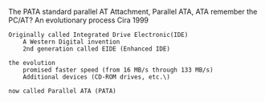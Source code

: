 The PATA standard
	parallel AT Attachment, Parallel ATA, ATA
		remember the PC/AT?
	An evolutionary process
		Cira 1999
		
	Originally called Integrated Drive Electronic(IDE)
		A Western Digital invention
		2nd generation called EIDE (Enhanced IDE)
		
	the evolution
		promised faster speed (from 16 MB/s through 133 MB/s)
		Additional devices (CD-ROM drives, etc.\)
		
	now called Parallel ATA (PATA)